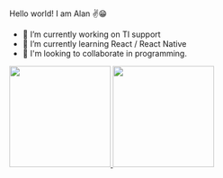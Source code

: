 Hello world! I am Alan ✌😁


- 🔭 I’m currently working on TI support
- 🌱 I’m currently learning React / React Native
- 👯 I'm looking to collaborate in programming.

<div>
  <a href="https://www.linkedin.com/in/alan-nascimento-da-silva-8a1620323/">
  <img height="180em" src="https://github-readme-stats.vercel.app/api?username=AlanNascimento222/>
  
  <img height="180em" src="https://github-readme-stats.vercel.app/api?username=AlanNascimento222&show=reviews,discussions_started,discussions_answered,prs_merged,prs_merged_percentage"/>
  <img height="180em" src="https://github.com/AlanNascimento222/github-readme-stats"/>
</div>

